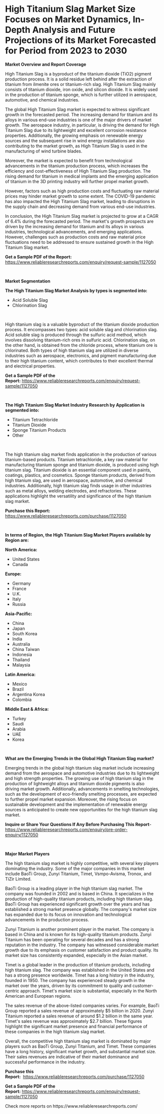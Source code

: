 <p><h1>High Titanium Slag Market Size Focuses on Market Dynamics, In-Depth Analysis and Future Projections of its Market Forecasted for Period from 2023 to 2030</h1></p><p><strong>Market Overview and Report Coverage</strong></p>
<p><p>High Titanium Slag is a byproduct of the titanium dioxide (TiO2) pigment production process. It is a solid residue left behind after the extraction of titanium from ilmenite ores or titanium-rich slag. High Titanium Slag mainly consists of titanium dioxide, iron oxide, and silicon dioxide. It is widely used in the production of titanium sponge, which is further utilized in aerospace, automotive, and chemical industries.</p><p>The global High Titanium Slag market is expected to witness significant growth in the forecasted period. The increasing demand for titanium and its alloys in various end-use industries is one of the major drivers of market growth. The aerospace industry, in particular, is driving the demand for High Titanium Slag due to its lightweight and excellent corrosion resistance properties. Additionally, the growing emphasis on renewable energy sources and the subsequent rise in wind energy installations are also contributing to the market growth, as High Titanium Slag is used in the manufacturing of wind turbine blades.</p><p>Moreover, the market is expected to benefit from technological advancements in the titanium production process, which increases the efficiency and cost-effectiveness of High Titanium Slag production. The rising demand for titanium in medical implants and the emerging application of titanium in the 3D printing industry will further propel market growth.</p><p>However, factors such as high production costs and fluctuating raw material prices may hinder market growth to some extent. The COVID-19 pandemic has also impacted the High Titanium Slag market, leading to disruptions in the supply chain and decreasing demand from various end-use industries.</p><p>In conclusion, the High Titanium Slag market is projected to grow at a CAGR of 6.4% during the forecasted period. The market's growth prospects are driven by the increasing demand for titanium and its alloys in various industries, technological advancements, and emerging applications. However, challenges such as production costs and raw material price fluctuations need to be addressed to ensure sustained growth in the High Titanium Slag market.</p></p>
<p><strong>Get a Sample PDF of the Report:</strong> <a href="https://www.reliableresearchreports.com/enquiry/request-sample/1127050">https://www.reliableresearchreports.com/enquiry/request-sample/1127050</a></p>
<p>&nbsp;</p>
<p><strong>Market Segmentation</strong></p>
<p><strong>The High Titanium Slag Market Analysis by types is segmented into:</strong></p>
<p><ul><li>Acid Soluble Slag</li><li>Chlorination Slag</li></ul></p>
<p>&nbsp;</p>
<p><p>High titanium slag is a valuable byproduct of the titanium dioxide production process. It encompasses two types: acid soluble slag and chlorination slag. Acid soluble slag is produced through the sulfuric acid method, which involves dissolving titanium-rich ores in sulfuric acid. Chlorination slag, on the other hand, is obtained from the chloride process, where titanium ore is chlorinated. Both types of high titanium slag are utilized in diverse industries such as aerospace, electronics, and pigment manufacturing due to their high titanium content, which contributes to their excellent thermal and electrical properties.</p></p>
<p><strong>Get a Sample PDF of the Report:</strong>&nbsp;<a href="https://www.reliableresearchreports.com/enquiry/request-sample/1127050">https://www.reliableresearchreports.com/enquiry/request-sample/1127050</a></p>
<p>&nbsp;</p>
<p><strong>The High Titanium Slag Market Industry Research by Application is segmented into:</strong></p>
<p><ul><li>Titanium Tetrachloride</li><li>Titanium Dioxide</li><li>Sponge Titanium Products</li><li>Other</li></ul></p>
<p>&nbsp;</p>
<p><p>The high titanium slag market finds application in the production of various titanium-based products. Titanium tetrachloride, a key raw material for manufacturing titanium sponge and titanium dioxide, is produced using high titanium slag. Titanium dioxide is an essential component used in paints, coatings, plastics, and cosmetics. Sponge titanium products, derived from high titanium slag, are used in aerospace, automotive, and chemical industries. Additionally, high titanium slag finds usage in other industries such as metal alloys, welding electrodes, and refractories. These applications highlight the versatility and significance of the high titanium slag market.</p></p>
<p><strong>Purchase this Report:</strong>&nbsp; <a href="https://www.reliableresearchreports.com/purchase/1127050">https://www.reliableresearchreports.com/purchase/1127050</a></p>
<p>&nbsp;</p>
<p><strong>In terms of Region, the High Titanium Slag Market Players available by Region are:</strong></p>
<p>
    <p> <strong> North America: </strong>
        <ul>
            <li>United States</li>
            <li>Canada</li>
        </ul>
        </p> 
    <p> <strong> Europe: </strong>
        <ul>
            <li>Germany</li>
            <li>France</li>
            <li>U.K.</li>
            <li>Italy</li>
            <li>Russia</li>
        </ul>
        </p> 
    <p> <strong> Asia-Pacific: </strong>
        <ul>
            <li>China</li>
            <li>Japan</li>
            <li>South Korea</li>
            <li>India</li>
            <li>Australia</li>
            <li>China Taiwan</li>
            <li>Indonesia</li>
            <li>Thailand</li>
            <li>Malaysia</li>
        </ul>
        </p> 
    <p> <strong> Latin America: </strong>
        <ul>
            <li>Mexico</li>
            <li>Brazil</li>
            <li>Argentina Korea</li>
            <li>Colombia</li>
        </ul>
        </p> 
    <p> <strong> Middle East & Africa: </strong>
        <ul>
            <li>Turkey</li>
            <li>Saudi</li>
            <li>Arabia</li>
            <li>UAE</li>
            <li>Korea</li>
        </ul>
    </p>
    </p>
<p>&nbsp;</p>
<p><strong>What are the Emerging Trends in the Global High Titanium Slag market?</strong></p>
<p><p>Emerging trends in the global high titanium slag market include increasing demand from the aerospace and automotive industries due to its lightweight and high strength properties. The growing use of high titanium slag in the production of lightweight alloys and titanium dioxide pigments is also driving market growth. Additionally, advancements in smelting technologies, such as the development of eco-friendly smelting processes, are expected to further propel market expansion. Moreover, the rising focus on sustainable development and the implementation of renewable energy sources is anticipated to create new opportunities for the high titanium slag market.</p></p>
<p><strong>Inquire or Share Your Questions If Any Before Purchasing This Report</strong>- <a href="https://www.reliableresearchreports.com/enquiry/pre-order-enquiry/1127050">https://www.reliableresearchreports.com/enquiry/pre-order-enquiry/1127050</a></p>
<p>&nbsp;</p>
<p><strong>Major Market Players</strong></p>
<p><p>The high titanium slag market is highly competitive, with several key players dominating the industry. Some of the major companies in this market include BaoTi Group, Zunyi Titanium, Timet, Vsmpo-Avisma, Tronox, and TiZir Limited.</p><p>BaoTi Group is a leading player in the high titanium slag market. The company was founded in 2002 and is based in China. It specializes in the production of high-quality titanium products, including high titanium slag. BaoTi Group has experienced significant growth over the years and has established a strong market presence globally. The company's market size has expanded due to its focus on innovation and technological advancements in the production process.</p><p>Zunyi Titanium is another prominent player in the market. The company is based in China and is known for its high-quality titanium products. Zunyi Titanium has been operating for several decades and has a strong reputation in the industry. The company has witnessed considerable market growth due to its emphasis on customer satisfaction and product quality. Its market size has consistently expanded, especially in the Asian market.</p><p>Timet is a global leader in the production of titanium products, including high titanium slag. The company was established in the United States and has a strong presence worldwide. Timet has a long history in the industry, founded in 1950. The company has experienced steady growth in the market over the years, driven by its commitment to quality and customer-centric approach. Timet's market size is substantial, especially in the North American and European regions.</p><p>The sales revenue of the above-listed companies varies. For example, BaoTi Group reported a sales revenue of approximately $5 billion in 2020. Zunyi Titanium reported a sales revenue of around $1.2 billion in the same year. Timet's sales revenue was approximately $2.7 billion. These figures highlight the significant market presence and financial performance of these companies in the high titanium slag market.</p><p>Overall, the competitive high titanium slag market is dominated by major players such as BaoTi Group, Zunyi Titanium, and Timet. These companies have a long history, significant market growth, and substantial market size. Their sales revenues are indicative of their market dominance and successful performance in the industry.</p></p>
<p><strong>Purchase this Report:</strong>&nbsp;&nbsp;<a href="https://www.reliableresearchreports.com/purchase/1127050">https://www.reliableresearchreports.com/purchase/1127050</a></p>
<p></p>
<p><strong>Get a Sample PDF of the Report:</strong>&nbsp;<a href="https://www.reliableresearchreports.com/enquiry/request-sample/1127050">https://www.reliableresearchreports.com/enquiry/request-sample/1127050</a></p>
<p>Check more reports on https://www.reliableresearchreports.com/</p>